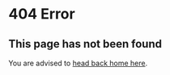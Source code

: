 # 404 Error

## This page has not been found <!-- {docsify-ignore} -->

You are advised to [head back home here](/).